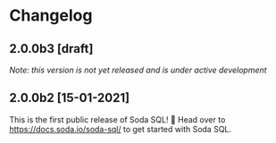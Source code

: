 Changelog
==========

## 2.0.0b3 [draft]
_Note: this version is not yet released and is under active development_


## 2.0.0b2 [15-01-2021]
This is the first public release of Soda SQL! :tada:
Head over to https://docs.soda.io/soda-sql/ to get started
with Soda SQL.